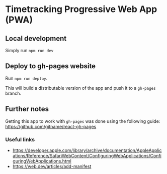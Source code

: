 # Timetracking Progressive Web App (PWA)

## Local development
Simply run `npm run dev`

## Deploy to gh-pages website
Run `npm run deploy`.

This will build a distributable version of the app
and push it to a `gh-pages` branch.

## Further notes
Getting this app to work with `gh-pages` was done using
the following guide: https://github.com/gitname/react-gh-pages

### Useful links
- https://developer.apple.com/library/archive/documentation/AppleApplications/Reference/SafariWebContent/ConfiguringWebApplications/ConfiguringWebApplications.html
- https://web.dev/articles/add-manifest